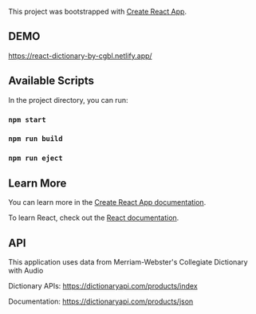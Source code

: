 This project was bootstrapped with [Create React App](https://github.com/facebook/create-react-app).

## DEMO

https://react-dictionary-by-cgbl.netlify.app/

## Available Scripts

In the project directory, you can run:

### `npm start`
### `npm run build`
### `npm run eject`

## Learn More

You can learn more in the [Create React App documentation](https://facebook.github.io/create-react-app/docs/getting-started).

To learn React, check out the [React documentation](https://reactjs.org/).

## API

This application uses data from Merriam-Webster's Collegiate Dictionary with Audio

Dictionary APIs: https://dictionaryapi.com/products/index

Documentation: https://dictionaryapi.com/products/json
